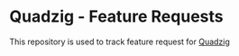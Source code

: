 # Quadzig - Feature Requests

This repository is used to track feature request for [Quadzig](https://www.quadzig.io)
